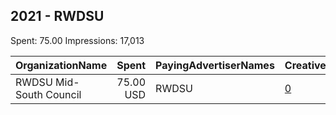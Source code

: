 ## 2021 - RWDSU 
Spent: 75.00
Impressions: 17,013

|OrganizationName|Spent|PayingAdvertiserNames|CreativeUrls|Impressions|Genders|AgeBrackets|CountryCodes|BillingAddresses|CandidateBallotInformation|
|:---|---:|:---|:---|---:|:---|:---|:---|:---|:---|
|RWDSU Mid-South Council|75.00 USD|RWDSU|[0](https://www.snap.com/political-ads/asset/db1202027e2aa6d7c4111294160a9d9804ee2823e0b0be5363e8d21a91ba08b6?mediaType=png)|17,013||18-40|united states|US|Union election in Alabama|

